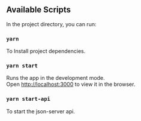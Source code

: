## Available Scripts

In the project directory, you can run:

### `yarn`

To Install project dependencies.

### `yarn start`

Runs the app in the development mode.\
Open [http://localhost:3000](http://localhost:3000) to view it in the browser.

### `yarn start-api`

To start the json-server api.
